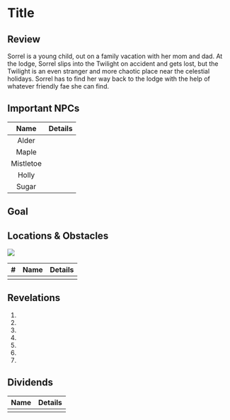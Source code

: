 # Title

## Review
Sorrel is a young child, out on a family vacation with her mom and dad. At the lodge, Sorrel slips into the Twilight on accident and gets lost, but the Twilight is an even stranger and more chaotic place near the celestial holidays. Sorrel has to find her way back to the lodge with the help of whatever friendly fae she can find.

## Important NPCs

| Name | Details |
|:---:|:--- |
| Alder |  |
| Maple |  |
| Mistletoe |  |
| Holly |  |
| Sugar |  |

## Goal


## Locations & Obstacles

![](.png)

| # | Name | Details |
|:---:|:---:|:--- |
|  |  |  |

## Revelations

1. 
2. 
3. 
4. 
5. 
6. 
7. 

## Dividends

| Name | Details |
|:---:|:--- |
|  |  |